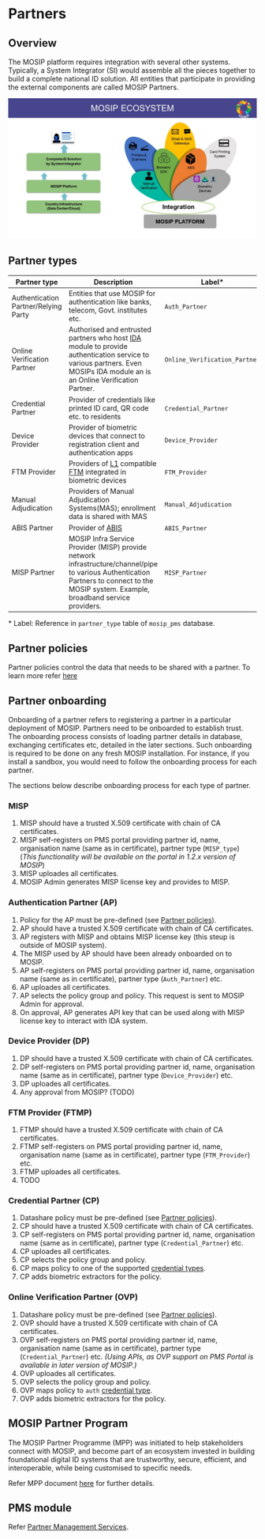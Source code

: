 # Partners

## Overview
The MOSIP platform requires integration with several other systems.  Typically, a System Integrator (SI) would assemble all the pieces together to build a complete national ID solution.  All entities that participate in providing the external components are called MOSIP Partners. 

![](_images/mosip-ecosystem.jpg)

## Partner types
|Partner type|Description|Label\*|
|---|---|---|
|Authentication Partner/Relying Party| Entities that use MOSIP for authentication like banks, telecom, Govt. institutes etc.|`Auth_Partner`|
|Online Verification Partner|Authorised and entrusted partners who host [IDA](id-authentication.md) module to provide authentication service to various partners. Even MOSIPs IDA module an is an Online Verification Partner.|`Online_Verification_Partner`|
|Credential Partner|Provider of credentials like printed ID card, QR code etc. to residents|`Credential_Partner`|
|Device Provider| Provider of biometric devices that connect to registration client and authentication apps|`Device_Provider`|
|FTM Provider|Providers of [L1](biometric-devices.md#l1) compatible [FTM](ftm.md) integrated in biometric devices|`FTM_Provider`|
|Manual Adjudication| Providers of Manual Adjudication Systems(MAS); enrollment data is shared with MAS|`Manual_Adjudication`|
|ABIS Partner|Provider of [ABIS](abis.md)|`ABIS_Partner`|
|MISP Partner|MOSIP Infra Service Provider (MISP) provide network infrastructure/channel/pipe to various Authentication Partners to connect to the MOSIP system. Example, broadband service providers.|`MISP_Partner`| 

\* Label:  Reference in `partner_type` table of `mosip_pms` database.

## Partner policies
Partner policies control the data that needs to be shared with a partner. To learn more refer [here](partner-policies.md)

## Partner onboarding
Onboarding of a partner refers to registering a partner in a particular deployment of MOSIP.  Partners need to be onboarded to establish trust.  The onboarding process consists of loading partner details in database, exchanging certificates etc, detailed in the later sections.  Such onboarding is required to be done on any fresh MOSIP installation.  For instance, if you install a sandbox, you would need to follow the onboarding process for each partner.

The sections below describe onboarding process for each type of partner.

### MISP 
1. MISP should have a trusted X.509 certificate with chain of CA certificates.
1. MISP self-registers on PMS portal providing partner id, name, organisation name (same as in certificate), partner type (`MISP_type`) (_This functionality will be available on the portal in 1.2.x version of MOSIP_)
1. MISP uploades all certificates.
1. MOSIP Admin generates MISP license key and provides to MISP.

### Authentication Partner (AP)
1. Policy for the AP must be pre-defined (see [Partner policies](#partner-policies)). 
1. AP should have a trusted X.509 certificate with chain of CA certificates.
1. AP registers with MISP and obtains MISP license key (this steup is outside of MOSIP system).
1. The MISP used by AP should have been already onboarded on to MOSIP.
1. AP self-registers on PMS portal providing partner id, name, organisation name (same as in certificate), partner type (`Auth_Partner`) etc.
1. AP uploades all certificates.
1. AP selects the policy group and policy. This request is sent to MOSIP Admin for approval. 
1. On approval, AP generates API key that can be used along with MISP license key to interact with IDA system. 

### Device Provider (DP)
1. DP should have a trusted X.509 certificate with chain of CA certificates.
1. DP self-registers on PMS portal providing partner id, name, organisation name (same as in certificate), partner type (`Device_Provider`) etc.
1. DP uploades all certificates.
1. Any approval from MOSIP? (TODO) 

### FTM Provider (FTMP)
1. FTMP should have a trusted X.509 certificate with chain of CA certificates.
1. FTMP self-registers on PMS portal providing partner id, name, organisation name (same as in certificate), partner type (`FTM_Provider`) etc.
1. FTMP uploades all certificates.
1. TODO

### Credential Partner (CP)
1. Datashare policy must be pre-defined (see [Partner policies](#partner-policies)). 
1. CP should have a trusted X.509 certificate with chain of CA certificates.
1. CP self-registers on PMS portal providing partner id, name, organisation name (same as in certificate), partner type (`Credential_Partner`) etc.
1. CP uploades all certificates.
1. CP selects the policy group and policy. 
1. CP maps policy to one of the supported [credential types](https://github.com/mosip/id-repository/tree/1.2.0-rc2/id-repository/credential-service).
1. CP adds biometric extractors for the policy.

### Online Verification Partner (OVP)
1. Datashare policy must be pre-defined (see [Partner policies](#partner-policies)). 
1. OVP should have a trusted X.509 certificate with chain of CA certificates.
1. OVP self-registers on PMS portal providing partner id, name, organisation name (same as in certificate), partner type (`Credential_Partner`) etc. _(Using APIs, as OVP support on PMS Portal is available in later version of MOSIP.)_
1. OVP uploades all certificates.
1. OVP selects the policy group and policy. 
1. OVP maps policy to `auth` [credential type](https://github.com/mosip/id-repository/tree/1.2.0-rc2/id-repository/credential-service).
1. OVP adds biometric extractors for the policy.

## MOSIP Partner Program
The MOSIP Partner Programme (MPP) was initiated to help stakeholders connect with MOSIP, and become part of an ecosystem invested in building foundational digital ID systems that are trustworthy, secure, efficient, and interoperable, while being customised to specific needs. 

Refer MPP document [here](https://www.mosip.io/uploads/resources/60914c1597184Program-partner-V7.pdf) for further details.

## PMS module
Refer [Partner Management Services](partner-management-services.md).

